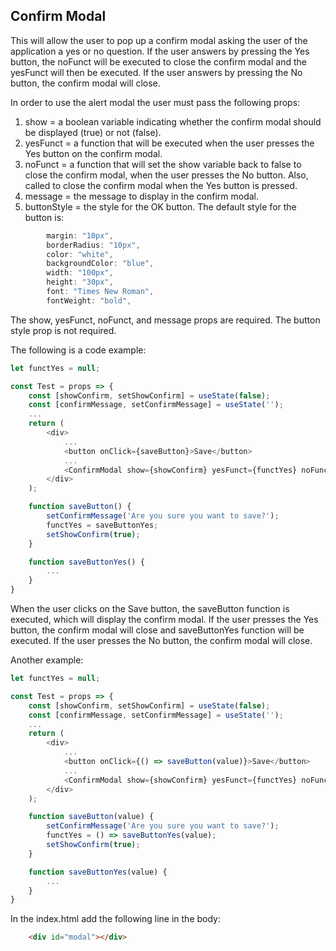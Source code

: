 ## Confirm Modal

This will allow the user to pop up a confirm modal asking the user of the application a yes or no question.  If the user answers by pressing the Yes button, the noFunct will be executed to close the confirm modal and the yesFunct will then be executed.  If the user answers by pressing the No button, the confirm modal will close.

In order to use the alert modal the user must pass the following props:

1.  show = a boolean variable indicating whether the confirm modal should be displayed (true) or not (false).
2.  yesFunct = a function that will be executed when the user presses the Yes button on the confirm modal.
3.  noFunct = a function that will set the show variable back to false to close the confirm modal, when the user presses the No button.  Also, called to close the confirm modal when the Yes button is pressed.
4.  message = the message to display in the confirm modal.
5.  buttonStyle = the style for the OK button.  The default style for the button is:
```javascript
        margin: "10px",
        borderRadius: "10px",
        color: "white",
        backgroundColor: "blue",
        width: "100px",
        height: "30px",
        font: "Times New Roman",
        fontWeight: "bold",
```

The show, yesFunct, noFunct, and message props are required.  The button style prop is not required.

The following is a code example:

```javascript
let functYes = null;

const Test = props => {
    const [showConfirm, setShowConfirm] = useState(false);
    const [confirmMessage, setConfirmMessage] = useState('');
    ...
    return (
        <div>
            ...
            <button onClick={saveButton}>Save</button>
            ...
            <ConfirmModal show={showConfirm} yesFunct={functYes} noFunct={setShowConfirm} message={confirmMessage} />
        </div>
    );

    function saveButton() {
        setConfirmMessage('Are you sure you want to save?');
        functYes = saveButtonYes;
        setShowConfirm(true);
    }

    function saveButtonYes() {
        ...
    }
}
```

When the user clicks on the Save button, the saveButton function is executed, which will display the confirm modal.  If the user presses the Yes button, the confirm modal will close and saveButtonYes function will be executed.  If the user presses the No button, the confirm modal will close.

Another example:

```javascript
let functYes = null;

const Test = props => {
    const [showConfirm, setShowConfirm] = useState(false);
    const [confirmMessage, setConfirmMessage] = useState('');
    ...
    return (
        <div>
            ...
            <button onClick={() => saveButton(value)}>Save</button>
            ...
            <ConfirmModal show={showConfirm} yesFunct={functYes} noFunct={setShowConfirm} message={confirmMessage} />
        </div>
    );

    function saveButton(value) {
        setConfirmMessage('Are you sure you want to save?');
        functYes = () => saveButtonYes(value);
        setShowConfirm(true);
    }

    function saveButtonYes(value) {
        ...
    }
}
```

In the index.html add the following line in the body:
```html
    <div id="modal"></div>
```


